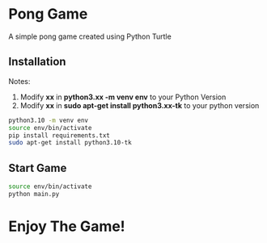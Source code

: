 # Pong Game

A simple pong game created using Python Turtle

## Installation
Notes: 
1. Modify **xx** in **python3.xx -m venv env** to your Python Version 
2. Modify **xx** in **sudo apt-get install python3.xx-tk** to your python version

```bash
python3.10 -m venv env
source env/bin/activate
pip install requirements.txt
sudo apt-get install python3.10-tk
```

## Start Game
```bash
source env/bin/activate
python main.py
```
# Enjoy The Game!
